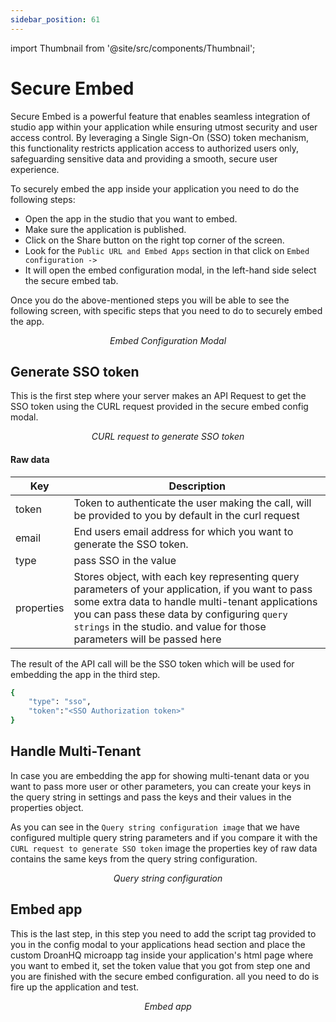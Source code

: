 ```yaml
---
sidebar_position: 61
---
```


import Thumbnail from '@site/src/components/Thumbnail';

# Secure Embed

Secure Embed is a powerful feature that enables seamless integration of studio app within your application while ensuring utmost security and user access control. By leveraging a Single Sign-On (SSO) token mechanism, this functionality restricts application access to authorized users only, safeguarding sensitive data and providing a smooth, secure user experience.

To securely embed the app inside your application you need to do the following steps:

- Open the app in the studio that you want to embed.
- Make sure the application is published.
- Click on the Share button on the right top corner of the screen.
- Look for the `Public URL and Embed Apps` section in that click on `Embed configuration ->`
- It will open the embed configuration modal, in the left-hand side select the secure embed tab.

Once you do the above-mentioned steps you will be able to see the following screen, with specific steps that you need to do to securely embed the app.

<figure>
  <Thumbnail src="/img/advanced-concepts/secure-embed/embed-configuration-modal.png" alt="Embed configuration modal" />
  <figcaption align = "center"><i>Embed Configuration Modal</i></figcaption>
</figure>


## Generate SSO token

This is the first step where your server makes an API Request to get the SSO token using the CURL request provided in the secure embed config modal. 

<figure>
  <Thumbnail src="/img/advanced-concepts/secure-embed/curl-request-to-generate-sso.png" alt="CURL request to generate SSO token" />
  <figcaption align = "center"><i>CURL request to generate SSO token</i></figcaption>
</figure>

#### Raw data

| Key | Description |
| --------- | ----------- |
| token | Token to authenticate the user making the call, will be provided to you by default in the curl request |
| email | End users email address for which you want to generate the SSO token. |
| type | pass SSO in the value |
| properties | Stores object, with each key representing query parameters of your application, if you want to pass some extra data to handle multi-tenant applications you can pass these data by configuring `query strings` in the studio. and value for those parameters will be passed here |

The result of the API call will be the SSO token which will be used for embedding the app in the third step.

```bash
{
    "type": "sso",
    "token":"<SSO Authorization token>"
}
```
## Handle Multi-Tenant 

In case you are embedding the app for showing multi-tenant data or you want to pass more user or other parameters, you can create your keys in the query string in settings and pass the keys and their values in the properties object. 

As you can see in the `Query string configuration image` that we have configured multiple query string parameters and if you compare it with the `CURL request to generate SSO token` image the properties key of raw data contains the same keys from the query string configuration.

<figure>
  <Thumbnail src="/img/advanced-concepts/secure-embed/query-string-configuration.png" alt="Query string configuration" />
  <figcaption align = "center"><i>Query string configuration</i></figcaption>
</figure>

## Embed app

This is the last step, in this step you need to add the script tag provided to you in the config modal to your applications head section and place the custom DroanHQ microapp tag inside your application's html page where you want to embed it, set the token value that you got from step one and you are finished with the secure embed configuration. all you need to do is fire up the application and test.

<figure>
  <Thumbnail src="/img/advanced-concepts/secure-embed/embed-microapp.png" alt="Embed app" />
  <figcaption align = "center"><i>Embed app</i></figcaption>
</figure>